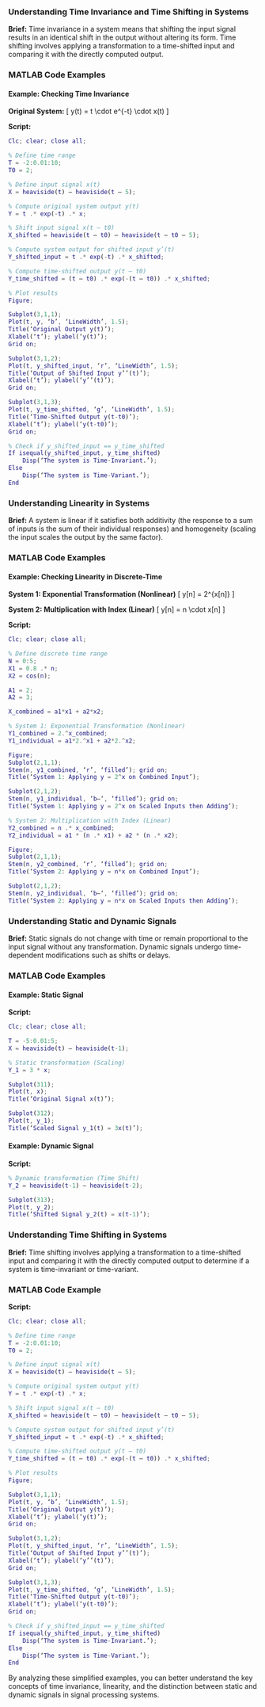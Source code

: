 ### Understanding Time Invariance and Time Shifting in Systems

**Brief:**
Time invariance in a system means that shifting the input signal results in an identical shift in the output without altering its form. Time shifting involves applying a transformation to a time-shifted input and comparing it with the directly computed output.

### MATLAB Code Examples

#### Example: Checking Time Invariance

**Original System:**
\[ y(t) = t \cdot e^{-t} \cdot x(t) \]

**Script:**

```matlab
Clc; clear; close all;

% Define time range
T = -2:0.01:10;
T0 = 2;

% Define input signal x(t)
X = heaviside(t) – heaviside(t – 5);

% Compute original system output y(t)
Y = t .* exp(-t) .* x;

% Shift input signal x(t – t0)
X_shifted = heaviside(t – t0) – heaviside(t – t0 – 5);

% Compute system output for shifted input y’(t)
Y_shifted_input = t .* exp(-t) .* x_shifted;

% Compute time-shifted output y(t – t0)
Y_time_shifted = (t – t0) .* exp(-(t – t0)) .* x_shifted;

% Plot results
Figure;

Subplot(3,1,1);
Plot(t, y, ‘b’, ‘LineWidth’, 1.5);
Title(‘Original Output y(t)’);
Xlabel(‘t’); ylabel(‘y(t)’);
Grid on;

Subplot(3,1,2);
Plot(t, y_shifted_input, ‘r’, ‘LineWidth’, 1.5);
Title(‘Output of Shifted Input y’’(t)’);
Xlabel(‘t’); ylabel(‘y’’(t)’);
Grid on;

Subplot(3,1,3);
Plot(t, y_time_shifted, ‘g’, ‘LineWidth’, 1.5);
Title(‘Time-Shifted Output y(t-t0)’);
Xlabel(‘t’); ylabel(‘y(t-t0)’);
Grid on;

% Check if y_shifted_input == y_time_shifted
If isequal(y_shifted_input, y_time_shifted)
    Disp(‘The system is Time-Invariant.’);
Else
    Disp(‘The system is Time-Variant.’);
End
```

### Understanding Linearity in Systems

**Brief:**
A system is linear if it satisfies both additivity (the response to a sum of inputs is the sum of their individual responses) and homogeneity (scaling the input scales the output by the same factor).

### MATLAB Code Examples

#### Example: Checking Linearity in Discrete-Time

**System 1: Exponential Transformation (Nonlinear)**
\[ y[n] = 2^{x[n]} \]

**System 2: Multiplication with Index (Linear)**
\[ y[n] = n \cdot x[n] \]

**Script:**

```matlab
Clc; clear; close all;

% Define discrete time range
N = 0:5; 
X1 = 0.8 .* n;    
X2 = cos(n);    

A1 = 2;
A2 = 3;

X_combined = a1*x1 + a2*x2;

% System 1: Exponential Transformation (Nonlinear)
Y1_combined = 2.^x_combined;
Y1_individual = a1*2.^x1 + a2*2.^x2; 

Figure;
Subplot(2,1,1);
Stem(n, y1_combined, ‘r’, ‘filled’); grid on;
Title(‘System 1: Applying y = 2^x on Combined Input’);

Subplot(2,1,2);
Stem(n, y1_individual, ‘b—‘, ‘filled’); grid on;
Title(‘System 1: Applying y = 2^x on Scaled Inputs then Adding’);

% System 2: Multiplication with Index (Linear)
Y2_combined = n .* x_combined;
Y2_individual = a1 * (n .* x1) + a2 * (n .* x2);

Figure;
Subplot(2,1,1);
Stem(n, y2_combined, ‘r’, ‘filled’); grid on;
Title(‘System 2: Applying y = n*x on Combined Input’);

Subplot(2,1,2);
Stem(n, y2_individual, ‘b—‘, ‘filled’); grid on;
Title(‘System 2: Applying y = n*x on Scaled Inputs then Adding’);
```

### Understanding Static and Dynamic Signals

**Brief:**
Static signals do not change with time or remain proportional to the input signal without any transformation. Dynamic signals undergo time-dependent modifications such as shifts or delays.

### MATLAB Code Examples

#### Example: Static Signal

**Script:**

```matlab
Clc; clear; close all;

T = -5:0.01:5;
X = heaviside(t) – heaviside(t-1);

% Static transformation (Scaling)
Y_1 = 3 * x;

Subplot(311);
Plot(t, x);
Title(‘Original Signal x(t)’);

Subplot(312);
Plot(t, y_1);
Title(‘Scaled Signal y_1(t) = 3x(t)’);
```

#### Example: Dynamic Signal

**Script:**

```matlab
% Dynamic transformation (Time Shift)
Y_2 = heaviside(t-1) – heaviside(t-2);

Subplot(313);
Plot(t, y_2);
Title(‘Shifted Signal y_2(t) = x(t-1)’);
```

### Understanding Time Shifting in Systems

**Brief:**
Time shifting involves applying a transformation to a time-shifted input and comparing it with the directly computed output to determine if a system is time-invariant or time-variant.

### MATLAB Code Example

**Script:**

```matlab
Clc; clear; close all;

% Define time range
T = -2:0.01:10;
T0 = 2;

% Define input signal x(t)
X = heaviside(t) – heaviside(t – 5);

% Compute original system output y(t)
Y = t .* exp(-t) .* x;

% Shift input signal x(t – t0)
X_shifted = heaviside(t – t0) – heaviside(t – t0 – 5);

% Compute system output for shifted input y’(t)
Y_shifted_input = t .* exp(-t) .* x_shifted;

% Compute time-shifted output y(t – t0)
Y_time_shifted = (t – t0) .* exp(-(t – t0)) .* x_shifted;

% Plot results
Figure;

Subplot(3,1,1);
Plot(t, y, ‘b’, ‘LineWidth’, 1.5);
Title(‘Original Output y(t)’);
Xlabel(‘t’); ylabel(‘y(t)’);
Grid on;

Subplot(3,1,2);
Plot(t, y_shifted_input, ‘r’, ‘LineWidth’, 1.5);
Title(‘Output of Shifted Input y’’(t)’);
Xlabel(‘t’); ylabel(‘y’’(t)’);
Grid on;

Subplot(3,1,3);
Plot(t, y_time_shifted, ‘g’, ‘LineWidth’, 1.5);
Title(‘Time-Shifted Output y(t-t0)’);
Xlabel(‘t’); ylabel(‘y(t-t0)’);
Grid on;

% Check if y_shifted_input == y_time_shifted
If isequal(y_shifted_input, y_time_shifted)
    Disp(‘The system is Time-Invariant.’);
Else
    Disp(‘The system is Time-Variant.’);
End
```

By analyzing these simplified examples, you can better understand the key concepts of time invariance, linearity, and the distinction between static and dynamic signals in signal processing systems.

